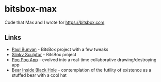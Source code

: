 # bitsbox-max
Code that Max and I wrote for https://bitsbox.com.

## Links

* [Paul Bunyan](https://bitsbox.com/run.html?nw0ea) - BitsBox project with a few tweaks
* [Slinky Sculptor](https://bitsbox.com/run.html?kmaov) - BitsBox project
* [Poo Poo App](https://bitsbox.com/run.html?wxd4u) - evolved into a real-time collaborative drawing/destroying app
* [Bear Inside Black Hole](https://bitsbox.com/run.html?aj1jc) - contemplation of the futility of existence as a stuffed bear with a cool hat
